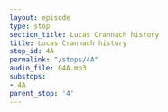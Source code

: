 ```yaml
---
layout: episode
type: stop
section_title: Lucas Crannach history
title: Lucas Crannach history
stop_id: 4A
permalink: "/stops/4A"
audio_file: 04A.mp3
substops:
- 4A
parent_stop: '4'
---
```



